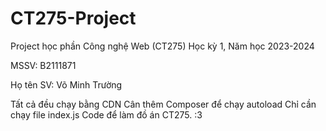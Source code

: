 # CT275-Project

Project học phần Công nghệ Web (CT275)
Học kỳ 1, Năm học 2023-2024

MSSV: B2111871

Họ tên SV: Võ Minh Trường

Tất cả đều chạy bằng CDN
Cân thêm Composer để chạy autoload
Chỉ cần chạy file index.js
Code để làm đồ án CT275. :3
